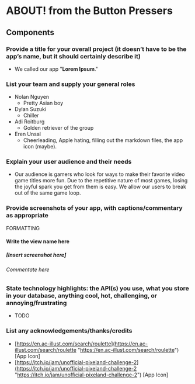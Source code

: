 
# ABOUT! from the Button Pressers

## Components

### Provide a title for your overall project (it doesn’t have to be the app’s name, but it should certainly describe it)
- We called our app "**Lorem Ipsum**."

### List your team and supply your general roles
 - Nolan Nguyen
	 - Pretty Asian boy
 - Dylan Suzuki
	 - Chiller
 - Adi Roitburg
	 - Golden retriever of the group
 - Eren Unsal
	 - Cheerleading, Apple hating, filling out the markdown files, the app icon (maybe). 

### Explain your user audience and their needs
-	Our audience is gamers who look for ways to make their favorite video game titles more fun. Due to the repetitive nature of most games, losing the joyful spark you get from them is easy. We allow our users to break out of the same game loop.

### Provide screenshots of your app, with captions/commentary as appropriate

FORMATTING
#### Write the view name here
##### [Insert screenshot here]
###### Commentate here

### State technology highlights: the API(s) you use, what you store in your database, anything cool, hot, challenging, or annoying/frustrating
- TODO
### List any acknowledgements/thanks/credits 
- [https://en.ac-illust.com/search/roulette](https://en.ac-illust.com/search/roulette "https://en.ac-illust.com/search/roulette") [App Icon]
- [https://itch.io/jam/unofficial-pixeland-challenge-2](https://itch.io/jam/unofficial-pixeland-challenge-2 "https://itch.io/jam/unofficial-pixeland-challenge-2") [App Icon]

